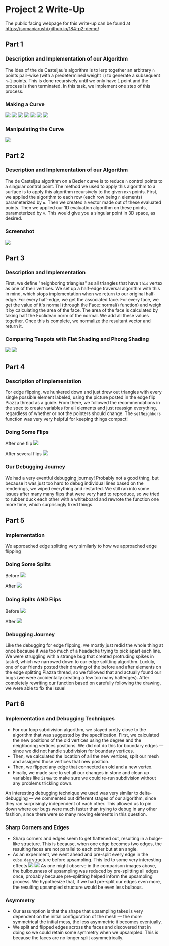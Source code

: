 # Project 2 Write-Up

The public facing webpage for this write-up can be found at https://somaniarushi.github.io/184-p2-demo/

## Part 1

### Description and Implementation of our Algorithm
The idea of the de Casteljau's algorithm is to lerp together an arbitrary `n` points pair-wise (with a predetermined weight `t`) to generate a subsequent `n-1` points. This is done recursively until we only have `1` point and the process is then terminated. In this task, we implement one step of this process.

### Making a Curve
![](images/bezier1.png)
![](images/bezier2.png)
![](images/bezier3.png)
![](images/bezier4.png)
![](images/bezier5.png)
![](images/bezier6.png)
![](images/bezier7.png)

### Manipulating the Curve
![](images/bezier8.png)


## Part 2

### Description and Implementation of our Algorithm
The de Casteljau algorithm on a Bezier curve is to reduce `n` control points to a singular control point. The method we used to apply this algorithm to a surface is to apply this algorithm recursively to the given `nxn` points. First, we applied the algorithm to each row (each row being `n` elements) parameterized by `u`. Then we created a vector made out of these evaluated points. Then we applied our 1D evaluation algorithm on these points, parameterized by `v`. This would give you a singular point in 3D space, as desired.

### Screenshot
![](/images/teapot.png)


## Part 3

### Description and Implementation
First, we define "neighboring triangles" as all triangles that have `this` vertex as one of their vertices. We set up a half-edge traversal algorithm with this in mind, which stops implementation when we return to our original half-edge. For every half-edge, we get the associated face. For every face, we get the value of it's normal (through the Face::normal() function) and weigh it by calculating the area of the face. The area of the face is calculated by taking half the Euclidean norm of the normal. We add all these values together. Once this is complete, we normalize the resultant vector and return it.

### Comparing Teapots with Flat Shading and Phong Shading
![](/images/teapot1.png)
![](/images/teapot2.png)

## Part 4

### Description of Implementation
For edge flipping, we hunkered down and just drew out triangles with every single possible element labeled, using the picture posted in the edge flip Piazza thread as a guide. From there, we followed the recommendations in the spec to create variables for all elements and just reassign everything, regardless of whether or not the pointers should change. The `setNeighbors` function was very very helpful for keeping things compact!

### Doing Some Flips
After one flip
![](/images/flip1.png)

After several flips
![](/images/flip2.png)

### Our Debugging Journey
We had a very eventful debugging journey! Probably not a good thing, but because it was just too hard to debug individual lines based on the renderings, we wiped everything and restarted. We still ran into some issues after many many flips that were very hard to reproduce, so we tried to rubber duck each other with a whiteboard and rewrote the function one more time, which surprisingly fixed things.

## Part 5

### Implementation
We approached edge splitting very similarly to how we approached edge flipping

### Doing Some Splits
Before
![](/images/split1.png)

After
![](/images/split2.png)

### Doing Splits AND Flips
Before
![](/images/fas1.png)

After
![](/images/fas2.png)

### Debugging Journey
Like the debugging for edge flipping, we mostly just redid the whole thing at once because it was too much of a headache trying to pick apart each line. We were struggling with a strange bug that created protruding spikes in task 6, which we narrowed down to our edge splitting algorithm. Luckily, one of our friends posted their drawing of the before and after elements on the edge splitting Piazza thread, so we followed that and actually found our bugs (we were accidentally creating a few too many halfedges). After completely rewriting our function based on carefully following the drawing, we were able to fix the issue!

## Part 6

### Implementation and Debugging Techniques
- For our loop subdivision algorithm, we stayed pretty close to the algorithm that was suggested by the specification. First, we calculated the new positions of the old vertices using the degree and the neighboring vertices positions. We did not do this for boundary edges — since we did not handle subdivision for boundary vertices.
- Then, we calculated the location of all the new vertices, split our mesh and assigned those vertices that new position.
- Then, we flipped any edge that connected an old and a new vertex.
- Finally, we made sure to set all our changes in stone and clean up variables like `isNew` to make sure we could re-run subdivision without any problems trickling down.

An interesting debugging technique we used was very similar to delta-debugging — we commented out different stages of our algorithm, since they ran surprisingly independent of each other. This allowed us to pin down where our bugs were much faster than trying to debug in any other fashion, since there were so many moving elements in this question.

### Sharp Corners and Edges
  - Sharp corners and edges seem to get flattened out, resulting in a bulge-like structure. This is because, when one edge becomes two edges, the resulting faces are not parallel to each other but at an angle.
  - As an experiment, we went ahead and pre-split every edge in the `cube.dae` structure before upsampling. This led to some very interesting effects
![](images/upsample1.png)
![](images/upsample1.png)
As one might observe in the comparison images above, the bulbousness of upsampling was reduced by pre-splitting all edges once, probably because pre-splitting helped inform the upsampling process. We hypothesize that, if we had pre-split our edges even more, the resulting upsampled structure would be even less bulbous.

### Asymmetry
  - Our assumption is that the shape that upsampling takes is very dependent on the initial configuration of the mesh — the more symmetrical the initial mess, the less asymmetric it becomes eventually.
  - We split and flipped edges across the faces and discovered that in doing so we could retain some symmetry when we upsampled. This is because the faces are no  longer split asymmetrically.

